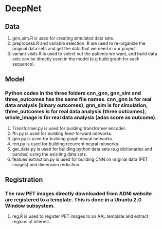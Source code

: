 # DeepNet
## Data
1. gnn_sim.R is used for creating simulated data sets.
2. preprocess.R and variable selection. R are used to re-organize the original data sets and get the data that we need in our project.
3. variant visits.R is used to select out the patients we want, and build data sets can be directly used in the model (e.g build graph for each sequence).

## Model
### Python codes in the three folders cnn_gnn, gnn_sim and three_outcomes has the same file names. cnn_gnn is for real data analysis (binary outcomes), gnn_sim is for simulation, three_outcomes is for real data analysis (three outcomes), whole_image is for real data analysis (adas score as outcome).
1. Transformer.py is used for building transformer encoder.
2. ffn.py is used for building feed-forward networks.
3. gnn.py is used for building graph neural networks.
4. rnn.py is used for building recurrent neural networks.
5. get_data.py is used for building python data sets (e.g dictionaries and pandas) using the exisiting data sets.
6. featues extraction.py is used for building CNN on original data (PET images) and dimension reduction.

## Registration
### The raw PET images directly downloaded from ADNI website are registered to a template. This is done in a Ubuntu 2.0 Window subsystem.
1. reg.R is used to register PET images to an AAL template and extract regions of interest.
